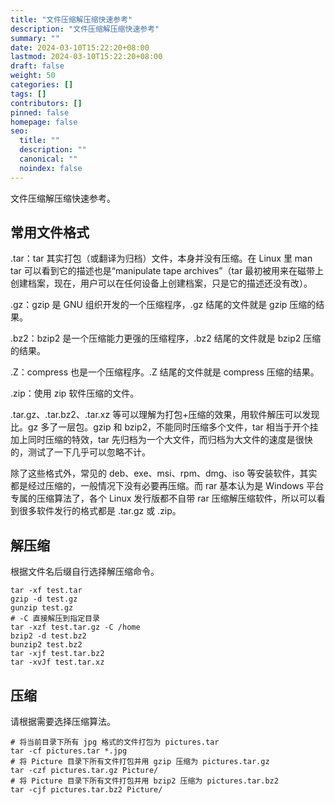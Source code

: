 ```yaml
---
title: "文件压缩解压缩快速参考"
description: "文件压缩解压缩快速参考"
summary: ""
date: 2024-03-10T15:22:20+08:00
lastmod: 2024-03-10T15:22:20+08:00
draft: false
weight: 50
categories: []
tags: []
contributors: []
pinned: false
homepage: false
seo:
  title: ""
  description: ""
  canonical: ""
  noindex: false
---
```


文件压缩解压缩快速参考。

## 常用文件格式

.tar：tar 其实打包（或翻译为归档）文件，本身并没有压缩。在 Linux 里 man tar 可以看到它的描述也是“manipulate tape archives”（tar 最初被用来在磁带上创建档案，现在，用户可以在任何设备上创建档案，只是它的描述还没有改）。

.gz：gzip 是 GNU 组织开发的一个压缩程序，.gz 结尾的文件就是 gzip 压缩的结果。

.bz2：bzip2 是一个压缩能力更强的压缩程序，.bz2 结尾的文件就是 bzip2 压缩的结果。

.Z：compress 也是一个压缩程序。.Z 结尾的文件就是 compress 压缩的结果。

.zip：使用 zip 软件压缩的文件。

.tar.gz、.tar.bz2、.tar.xz 等可以理解为打包+压缩的效果，用软件解压可以发现比。gz 多了一层包。gzip 和 bzip2，不能同时压缩多个文件，tar 相当于开个挂加上同时压缩的特效，tar 先归档为一个大文件，而归档为大文件的速度是很快的，测试了一下几乎可以忽略不计。

除了这些格式外，常见的 deb、exe、msi、rpm、dmg、iso 等安装软件，其实都是经过压缩的，一般情况下没有必要再压缩。而 rar 基本认为是 Windows 平台专属的压缩算法了，各个 Linux 发行版都不自带 rar 压缩解压缩软件，所以可以看到很多软件发行的格式都是 .tar.gz 或 .zip。

## 解压缩

根据文件名后缀自行选择解压缩命令。

```shell
tar -xf test.tar
gzip -d test.gz
gunzip test.gz
# -C 直接解压到指定目录
tar -xzf test.tar.gz -C /home
bzip2 -d test.bz2
bunzip2 test.bz2
tar -xjf test.tar.bz2
tar -xvJf test.tar.xz
```

## 压缩

请根据需要选择压缩算法。

```shell
# 将当前目录下所有 jpg 格式的文件打包为 pictures.tar
tar -cf pictures.tar *.jpg
# 将 Picture 目录下所有文件打包并用 gzip 压缩为 pictures.tar.gz
tar -czf pictures.tar.gz Picture/
# 将 Picture 目录下所有文件打包并用 bzip2 压缩为 pictures.tar.bz2
tar -cjf pictures.tar.bz2 Picture/
```

